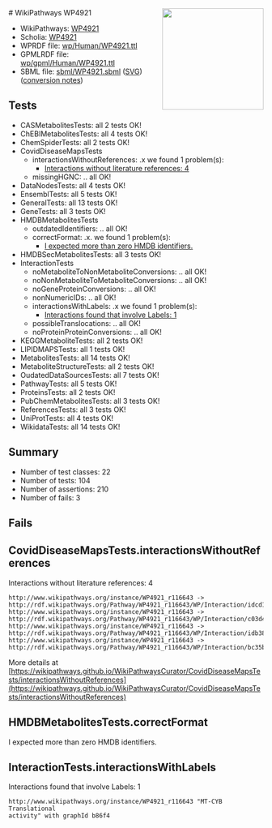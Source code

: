 <img style="float: right; width: 200px" src="../logo.png" />
# WikiPathways WP4921

* WikiPathways: [WP4921](https://identifiers.org/wikipathways:WP4921)
* Scholia: [WP4921](https://scholia.toolforge.org/wikipathways/WP4921)
* WPRDF file: [wp/Human/WP4921.ttl](../wp/Human/WP4921.ttl)
* GPMLRDF file: [wp/gpml/Human/WP4921.ttl](../wp/gpml/Human/WP4921.ttl)
* SBML file: [sbml/WP4921.sbml](../sbml/WP4921.sbml) ([SVG](../sbml/WP4921.svg)) ([conversion notes](../sbml/WP4921.txt))

## Tests
* CASMetabolitesTests: all 2 tests OK!
* ChEBIMetabolitesTests: all 4 tests OK!
* ChemSpiderTests: all 2 tests OK!
* CovidDiseaseMapsTests
    * interactionsWithoutReferences: .x we found 1 problem(s):
        * [Interactions without literature references: 4](#2e295932)
    * missingHGNC: .. all OK!
* DataNodesTests: all 4 tests OK!
* EnsemblTests: all 5 tests OK!
* GeneralTests: all 13 tests OK!
* GeneTests: all 3 tests OK!
* HMDBMetabolitesTests
    * outdatedIdentifiers: .. all OK!
    * correctFormat: .x. we found 1 problem(s):
        * [I expected more than zero HMDB identifiers.](#ad154c1e)
* HMDBSecMetabolitesTests: all 3 tests OK!
* InteractionTests
    * noMetaboliteToNonMetaboliteConversions: .. all OK!
    * noNonMetaboliteToMetaboliteConversions: .. all OK!
    * noGeneProteinConversions: .. all OK!
    * nonNumericIDs: .. all OK!
    * interactionsWithLabels: .x we found 1 problem(s):
        * [Interactions found that involve Labels: 1](#630d2678)
    * possibleTranslocations: .. all OK!
    * noProteinProteinConversions: .. all OK!
* KEGGMetaboliteTests: all 2 tests OK!
* LIPIDMAPSTests: all 1 tests OK!
* MetabolitesTests: all 14 tests OK!
* MetaboliteStructureTests: all 2 tests OK!
* OudatedDataSourcesTests: all 7 tests OK!
* PathwayTests: all 5 tests OK!
* ProteinsTests: all 2 tests OK!
* PubChemMetabolitesTests: all 3 tests OK!
* ReferencesTests: all 3 tests OK!
* UniProtTests: all 4 tests OK!
* WikidataTests: all 14 tests OK!


## Summary

* Number of test classes: 22
* Number of tests: 104
* Number of assertions: 210
* Number of fails: 3

## Fails

<a name="2e295932" />

## CovidDiseaseMapsTests.interactionsWithoutReferences

Interactions without literature references: 4
```
http://www.wikipathways.org/instance/WP4921_r116643 -> http://rdf.wikipathways.org/Pathway/WP4921_r116643/WP/Interaction/idcd1b8b86
http://www.wikipathways.org/instance/WP4921_r116643 -> http://rdf.wikipathways.org/Pathway/WP4921_r116643/WP/Interaction/c03d4
http://www.wikipathways.org/instance/WP4921_r116643 -> http://rdf.wikipathways.org/Pathway/WP4921_r116643/WP/Interaction/idb384818a
http://www.wikipathways.org/instance/WP4921_r116643 -> http://rdf.wikipathways.org/Pathway/WP4921_r116643/WP/Interaction/bc35b
```

More details at [https://wikipathways.github.io/WikiPathwaysCurator/CovidDiseaseMapsTests/interactionsWithoutReferences](https://wikipathways.github.io/WikiPathwaysCurator/CovidDiseaseMapsTests/interactionsWithoutReferences)

<a name="ad154c1e" />

## HMDBMetabolitesTests.correctFormat

I expected more than zero HMDB identifiers.
<a name="630d2678" />

## InteractionTests.interactionsWithLabels

Interactions found that involve Labels: 1
```
http://www.wikipathways.org/instance/WP4921_r116643 "MT-CYB 
Translational 
activity" with graphId b86f4
```

